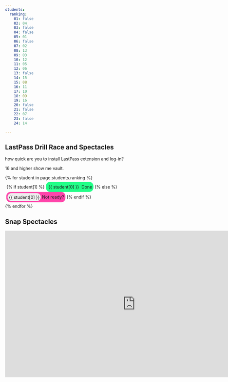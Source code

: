 ```yaml
---
students:
  ranking:
    01: false
    02: 04
    03: false
    04: false
    05: 01
    06: false
    07: 02
    08: 13
    09: 03
    10: 12
    11: 05
    12: 06
    13: false
    14: 15
    15: 08
    16: 11
    17: 10
    18: 09
    19: 16
    20: false
    21: false
    22: 07
    23: false
    24: 14

---
```


## LastPass Drill Race and Spectacles

how quick are you to install LastPass extension and log-in?

16 and higher show me vault.

<style>
  .student-tasks-grid span {
  display: inline-block;
  border-radius: 1em;
  padding: 0.3em;
  }
  .student-tasks-grid span.yet-to-do .number {
  background-color: #EEE;
}
  .student-tasks-grid span.done {
  background-color: #2F8;
  }
  .student-tasks-grid span.yet-to-do {
  background-color: #F4A;
  }
</style>

<div class="student-tasks-grid" style="display:flex-wrap;">
{% for student in page.students.ranking %}
  <span>
  {% if student[1] %}
    <span class="done">
      <span class="number">
      {{ student[0] }}
      </span>
      Done
    </span>
  {% else %}
    <span class="yet-to-do">
      <span class="number">
      {{ student[0] }}
      </span>
      Not ready?
    </span>
  {% endif %}
  </span>
{% endfor %}
</div>

## Snap Spectacles

<iframe width="854" height="480" src="https://www.youtube.com/embed/XqkOFLBSJR8" frameborder="0" allowfullscreen></iframe>

